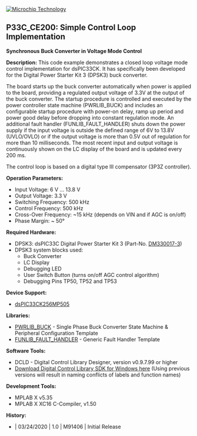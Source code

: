 <p><a href="https://www.microchip.com" rel="nofollow"><img src="https://www.microchip.com/ResourcePackages/Microchip/assets/dist/images/logo.png" alt="Microchip Technology" style="max-width:100%;"></a></p>

## P33C_CE200: Simple Control Loop Implementation
**Synchronous Buck Converter in Voltage Mode Control**

**Description:**
This code example demonstrates a closed loop voltage mode control implementation for dsPIC33CK. It has specifically been developed for the Digital Power Starter Kit 3 (DPSK3) buck converter.

The board starts up the buck converter automatically when power is applied to the board, providing a regulated output voltage of 3.3V at the output of the buck converter. The startup procedure is controlled and executed by the power controller state machine (PWRLIB_BUCK) and includes an configurable startup procedure with power-on delay, ramp up period and power good delay before dropping into constant regulation mode. 
An additional fault handler (FUNLIB_FAULT_HANDLER) shuts down the power supply if the input voltage is outside the defined range of 6V to 13.8V (UVLO/OVLO) or if the output voltage is more than 0.5V out of regulation for more than 10 milliseconds. 
The most recent input and output voltage is continuously shown on the LC display of the board and is updated every 200 ms. 

The control loop is based on a digital type III compensator (3P3Z controller). 


**Operation Parameters:**
  * Input Voltage: 6 V ... 13.8 V
  * Output Voltage: 3.3 V
  * Switching Frequency:	500 kHz
  * Control Frequency:	500 kHz
  * Cross-Over Frequency: ~15 kHz (depends on VIN and if AGC is on/off)
  * Phase Margin: ~ 50°

**Required Hardware:** 
  * DPSK3: dsPIC33C Digital Power Starter Kit 3 (Part-No. [DM330017-3](https://www.microchip.com/dm330017-3))
  * DPSK3 system blocks used:
    * Buck Converter
    * LC Display
    * Debugging LED
    * User Switch Button (turns on/off AGC control algorithm)
    * Debugging Pins TP50, TP52 and TP53

**Device Support:**
  * [dsPIC33CK256MP505](https://www.microchip.com/dsPIC33CK256MP505)
  
**Libraries:**
  * [PWRLIB_BUCK](https://bitbucket.microchip.com/projects/MCU16ASMPSL/repos/pwrlib_buck/browse) - Single Phase Buck Converter State Machine & Peripheral Configuration Template
  * [FUNLIB_FAULT_HANDLER](https://bitbucket.microchip.com/projects/MCU16ASMPSL/repos/funlib_faulthandler/browse) - Generic Fault Handler Template

**Software Tools:**
  * DCLD - Digital Control Library Designer, version v0.9.7.99 or higher
  * [Download Digital Control Library SDK for Windows here](https://areiter128.github.io/DCLD/)
    (Using previous versions will result in naming conflicts of labels and function names)

**Development Tools:**
  * MPLAB X v5.35
  * MPLAB X XC16 C-Compiler, v1.50

**History:**
  * | 03/24/2020  | 1.0  |  M91406  | Initial Release

